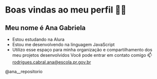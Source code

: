 # Boas vindas ao meu perfil 💙💙
## Meu nome é Ana Gabriela

- Estou estudando na Alura
- Estou me desenvolvendo na linguagem JavaScript
- Utilizo esse espaço para minha organização e compartilhamento dos meu projetos desenvolvidos
Você pode entrar em contato comigo 📫
rodrigues.cabral.ana@escola.pr.gov.br

@ana__repositorio
